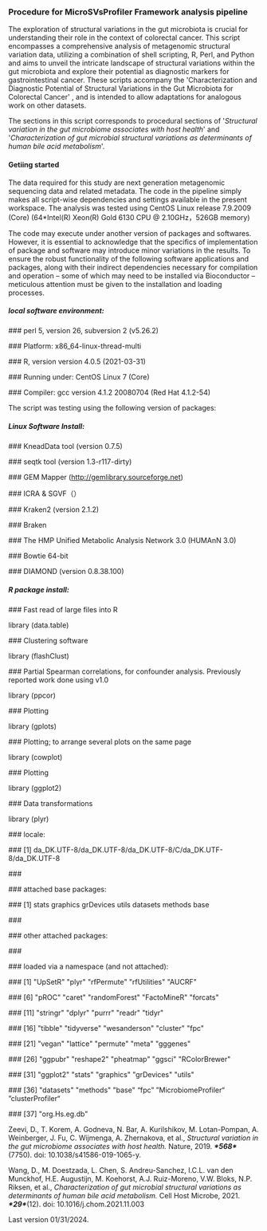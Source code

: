 

### Procedure for MicroSVsProfiler Framework analysis pipeline



The exploration of structural variations in the gut microbiota is crucial for understanding their role in the context of colorectal cancer. This script encompasses a comprehensive analysis of metagenomic structural variation data, utilizing a combination of shell scripting, R, Perl, and Python and aims to unveil the intricate landscape of structural variations within the gut microbiota and explore their potential as diagnostic markers for gastrointestinal cancer. These scripts accompany the 'Characterization and Diagnostic Potential of Structural Variations  in the Gut Microbiota for Colorectal Cancer' , and is intended to allow adaptations for analogous work on other datasets.

The sections in this script corresponds to procedural sections of '*Structural variation in the gut microbiome associates with host health*' and '*Characterization of gut microbial structural variations as determinants of human bile acid metabolism*'.



#### Getiing started

The data required for this study are next generation metagenomic sequencing data and related metadata. The code in the pipeline simply makes all script-wise dependencies and settings available in the present workspace. The analysis was tested using CentOS Linux release 7.9.2009 (Core) (64*Intel(R) Xeon(R) Gold 6130 CPU @ 2.10GHz，526GB memory)

The code may execute under another version of packages and softwares. However, it is essential to acknowledge that the specifics of implementation of package and software may introduce minor  variations in the results. To ensure the robust functionality of the  following software applications and packages, along with their  indirect dependencies necessary for compilation and operation – some of which may need to be installed via Bioconductor –  meticulous attention must be given to the installation and loading processes.

##### local software environment:

\### perl 5, version 26, subversion 2 (v5.26.2) 

\### Platform: x86_64-linux-thread-multi

\### R, version version 4.0.5 (2021-03-31)

\### Running under: CentOS Linux 7 (Core)

\### Compiler: gcc version 4.1.2 20080704 (Red Hat 4.1.2-54)



The script was testing using the following version of packages:

##### Linux Software Install:

\### KneadData tool (version 0.7.5)

\### seqtk tool (version 1.3-r117-dirty)

\### GEM Mapper (http://gemlibrary.sourceforge.net)

\### ICRA & SGVF（）

\### Kraken2 (version 2.1.2)

\### Braken

\### The HMP Unified Metabolic Analysis Network 3.0 (HUMAnN 3.0)

\### Bowtie 64-bit

\### DIAMOND (version 0.8.38.100)



##### R package install:

\### Fast read of large files into R

library (data.table)

\### Clustering software

library (flashClust) 

\### Partial Spearman correlations, for confounder analysis. Previously reported work done using v1.0

library (ppcor) 

\### Plotting

library (gplots)

\### Plotting; to arrange several plots on the same page

library (cowplot)

\### Plotting

library (ggplot2) 

\### Data transformations

library (plyr) 



\### locale:

\### [1] da_DK.UTF-8/da_DK.UTF-8/da_DK.UTF-8/C/da_DK.UTF-8/da_DK.UTF-8

\### 

\### attached base packages:

\### [1] stats   graphics grDevices utils   datasets methods  base   

\### 

\### other attached packages:  

\### 

\### loaded via a namespace (and not attached):

\### [1] "UpSetR"    "plyr"     "rfPermute"  "rfUtilities" "AUCRF"

\### [6] "pROC"     "caret"    "randomForest" "FactoMineR"  "forcats"

\### [11] "stringr"   "dplyr"    "purrr"    "readr"    "tidyr"

\### [16] "tibble"    "tidyverse"  "wesanderson" "cluster"   "fpc"

\### [21] "vegan"    "lattice"   "permute"   "meta"     "gggenes"

\### [26] "ggpubr"    "reshape2"   "pheatmap"   "ggsci"    "RColorBrewer"

\### [31] "ggplot2"   "stats"    "graphics"   "grDevices"  "utils"

\### [36] "datasets"   "methods"   "base"   “fpc”  ”MicrobiomeProfiler“  ”clusterProfiler“

 \### [37] "org.Hs.eg.db"  



Zeevi, D., T. Korem, A. Godneva, N. Bar, A. Kurilshikov, M. Lotan-Pompan, A. Weinberger, J. Fu, C. Wijmenga, A. Zhernakova, et al., *Structural variation in the gut microbiome associates with host health.* Nature, 2019. ***\*568\****(7750). doi: 10.1038/s41586-019-1065-y.

Wang, D., M. Doestzada, L. Chen, S. Andreu-Sanchez, I.C.L. van den Munckhof, H.E. Augustijn, M. Koehorst, A.J. Ruiz-Moreno, V.W. Bloks, N.P. Riksen, et al., *Characterization of gut microbial structural variations as determinants of human bile acid metabolism.* Cell Host Microbe, 2021. ***\*29\****(12). doi: 10.1016/j.chom.2021.11.003

Last version 01/31/2024.



